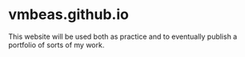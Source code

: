 # vmbeas.github.io
This website will be used both as practice and to eventually publish a portfolio of sorts of my work.